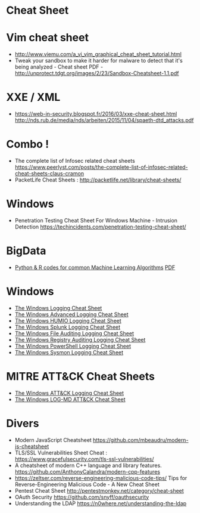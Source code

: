 Cheat Sheet
==========

# Vim cheat sheet
* http://www.viemu.com/a_vi_vim_graphical_cheat_sheet_tutorial.html
* Tweak your sandbox to make it harder for malware to detect that it's being analyzed - Cheat sheet PDF - http://unprotect.tdgt.org/images/2/23/Sandbox-Cheatsheet-1.1.pdf

# XXE / XML
* https://web-in-security.blogspot.fr/2016/03/xxe-cheat-sheet.html http://nds.rub.de/media/nds/arbeiten/2015/11/04/spaeth-dtd_attacks.pdf

# Combo !
* The complete list of Infosec related cheat sheets https://www.peerlyst.com/posts/the-complete-list-of-infosec-related-cheat-sheets-claus-cramon
* PacketLife Cheat Sheets : http://packetlife.net/library/cheat-sheets/

# Windows
* Penetration Testing Cheat Sheet For Windows Machine - Intrusion Detection https://techincidents.com/penetration-testing-cheat-sheet/

# BigData
* [Python & R codes for common Machine Learning Algorithms](https://www.analyticsvidhya.com/blog/2015/09/full-cheatsheet-machine-learning-algorithms/) [PDF](https://www.analyticsvidhya.com/wp-content/uploads/2016/08/MLalgorithms-.pdf)

# Windows
* [The Windows Logging Cheat Sheet](https://www.malwarearchaeology.com/s/Windows-Logging-Cheat-Sheet_ver_Feb_2019.pdf)
* [The Windows Advanced Logging Cheat Sheet](https://www.malwarearchaeology.com/s/Windows-Advanced-Logging-Cheat-Sheet_ver_Feb_2019_v12.pdf)
* [The Windows HUMIO Logging Cheat Sheet](https://www.malwarearchaeology.com/s/Windows-Humio-Logging-Cheat-Sheet-v10-fw66.pdf)
* [The Windows Splunk Logging Cheat Sheet](https://www.malwarearchaeology.com/s/Windows-Splunk-Logging-Cheat-Sheet-v221-5mj3.pdf)
* [The Windows File Auditing Logging Cheat Sheet](https://www.malwarearchaeology.com/s/Windows-File-Auditing-Cheat-Sheet-ver-Nov-2017-3fwr.pdf)
* [The Windows Registry Auditing Logging Cheat Sheet](https://www.malwarearchaeology.com/s/Windows-Registry-Auditing-Cheat-Sheet-ver-Aug-2019.pdf)
* [The Windows PowerShell Logging Cheat Sheet](https://www.malwarearchaeology.com/s/Windows-PowerShell-Logging-Cheat-Sheet-ver-Sept-2018-v22.pdf)
* [The Windows Sysmon Logging Cheat Sheet](https://www.malwarearchaeology.com/s/Windows-Sysmon-Logging-Cheat-Sheet_Aug_2019-pthx.pdf)

# MITRE ATT&CK Cheat Sheets
* [The Windows ATT&CK Logging Cheat Sheet](https://www.malwarearchaeology.com/s/Windows-ATTCK_Logging-Cheat-Sheet_ver_Sept_2018.pdf)
* [The Windows LOG-MD ATT&CK Cheat Sheet](https://www.malwarearchaeology.com/s/Windows_LOG-MD_ATTCK_Cheat_Sheet_ver_Sept_2018.pdf)

# Divers
* Modern JavaScript Cheatsheet https://github.com/mbeaudru/modern-js-cheatsheet
* TLS/SSL Vulnerabilities Sheet Cheat : https://www.gracefulsecurity.com/tls-ssl-vulnerabilities/
* A cheatsheet of modern C++ language and library features. https://github.com/AnthonyCalandra/modern-cpp-features
* https://zeltser.com/reverse-engineering-malicious-code-tips/ Tips for Reverse-Engineering Malicious Code - A New Cheat Sheet
* Pentest Cheat Sheet http://pentestmonkey.net/category/cheat-sheet
* OAuth Security https://github.com/snyff/oauthsecurity
* Understanding the LDAP https://n0where.net/understanding-the-ldap
